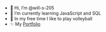 - 👋 Hi, I’m @will-s-205
- 🌱 I’m currently learning JavaScript and SQL
- 🏐 In my free time I like to play volleyball
- ✨ My [Portfolio](https://will-s-205.github.io/fcc-portfolio/)

<!-- - 👀 I’m interested in ...
- 💞️ I’m looking to collaborate on ...
- 📫 How to reach me ... -->

<!---
will-s-205/will-s-205 is a ✨ special ✨ repository because its `README.md` (this file) appears on your GitHub profile.
You can click the Preview link to take a look at your changes.
--->
